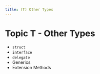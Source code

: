 ```yaml
---
title: (T) Other Types
---
```

# Topic T - Other Types

- `struct`
- `interface`
- `delegate`
- Generics
- Extension Methods

